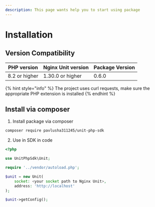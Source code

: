 ```yaml
---
description: This page wants help you to start using package
---
```


# Installation

## Version Compatibility

| PHP version   | Nginx Unit version | Package Version |
| ------------- | ------------------ | --------------- |
| 8.2 or higher | 1.30.0 or higher   | 0.6.0           |

{% hint style="info" %}
The project uses curl requests, make sure the appropriate PHP extension is installed
{% endhint %}

## Install via composer

1. Install package via composer

```sh
composer require pavlusha311245/unit-php-sdk
```

2. Use in SDK in code

```php
<?php

use UnitPhpSdk\Unit;

require '../vendor/autoload.php';

$unit = new Unit(
    socket: <your socket path to Nginx Unit>,
    address: 'http://localhost'
);

$unit->getConfig();
```
